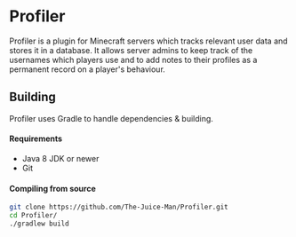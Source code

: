 # Profiler

Profiler is a plugin for Minecraft servers which tracks relevant user data and stores it in a database. It allows server admins to keep track of the usernames which 
players use and to add notes to their profiles as a permanent record on a player's behaviour.

## Building
Profiler uses Gradle to handle dependencies & building.

#### Requirements
* Java 8 JDK or newer
* Git

#### Compiling from source
```sh
git clone https://github.com/The-Juice-Man/Profiler.git
cd Profiler/
./gradlew build
```
